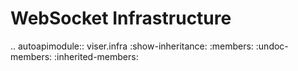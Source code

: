 # WebSocket Infrastructure

<!-- prettier-ignore-start -->

.. autoapimodule:: viser.infra
   :show-inheritance:
   :members:
   :undoc-members:
   :inherited-members:

<!-- prettier-ignore-end -->
